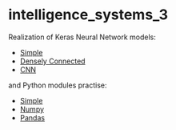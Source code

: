 # intelligence_systems_3
Realization of Keras Neural Network models: 
- [Simple](https://github.com/pustoshilov-d/intelligence_systems_3/blob/master/4.Keras/1.%20Sample.py)
- [Densely Connected](https://github.com/pustoshilov-d/intelligence_systems_3/blob/master/4.Keras/2.%20densely-connected.py)
- [CNN](https://github.com/pustoshilov-d/intelligence_systems_3/blob/master/4.Keras/3.%20con.py)

and Python modules practise: 
- [Simple](https://github.com/pustoshilov-d/intelligence_systems_3/tree/master/1.%20Python)
- [Numpy](https://github.com/pustoshilov-d/intelligence_systems_3/tree/master/2.%20Numpy)
- [Pandas](https://github.com/pustoshilov-d/intelligence_systems_3/tree/master/3.%20Pandas)
